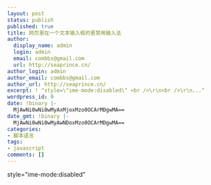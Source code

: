 ```yaml
---
layout: post
status: publish
published: true
title: 网页里在一个文本输入框的里禁用输入法
author:
  display_name: admin
  login: admin
  email: combbs@gmail.com
  url: http://seaprince.cn/
author_login: admin
author_email: combbs@gmail.com
author_url: http://seaprince.cn/
excerpt: ! "style=\"ime-mode:disabled\" <br />\r\n<br />\r\n..."
wordpress_id: 9
date: !binary |-
  MjAwNi0wNi0wMyAxMjoxMzo0OCArMDgwMA==
date_gmt: !binary |-
  MjAwNi0wNi0wMyAwNDoxMzo0OCArMDgwMA==
categories:
- 脚本语言
tags:
- javascript
comments: []
---
```

<p>style="ime-mode:disabled" <br &#47;><br />
<br &#47;></p>
